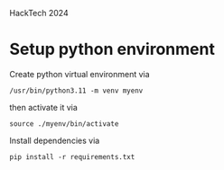 HackTech 2024

# Setup python environment

Create python virtual environment via 
```
/usr/bin/python3.11 -m venv myenv
```
then activate it via
```
source ./myenv/bin/activate 
```

Install dependencies via
```
pip install -r requirements.txt
```
